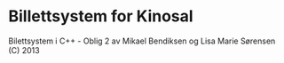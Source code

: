 Billettsystem for Kinosal
==============

Bilettsystem i C++ - Oblig 2
av Mikael Bendiksen og Lisa Marie Sørensen
(C) 2013
